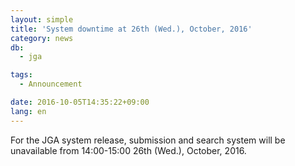 ```yaml
---
layout: simple
title: 'System downtime at 26th (Wed.), October, 2016'
category: news
db:
  - jga

tags:
  - Announcement

date: 2016-10-05T14:35:22+09:00
lang: en
---
```


<p>For the JGA system release, submission and search system will be unavailable from 14:00-15:00 26th (Wed.), October, 2016.</p>
